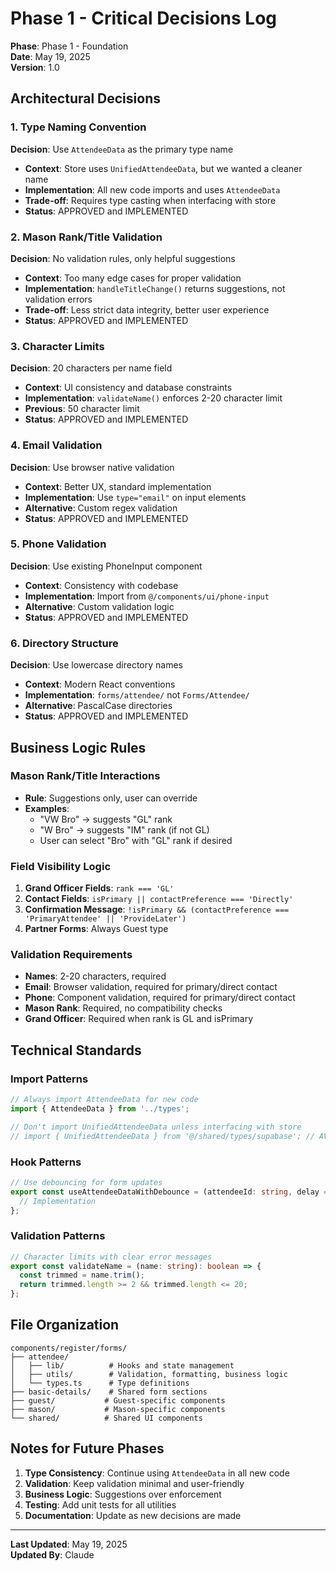# Phase 1 - Critical Decisions Log

**Phase**: Phase 1 - Foundation  
**Date**: May 19, 2025  
**Version**: 1.0

## Architectural Decisions

### 1. Type Naming Convention
**Decision**: Use `AttendeeData` as the primary type name
- **Context**: Store uses `UnifiedAttendeeData`, but we wanted a cleaner name
- **Implementation**: All new code imports and uses `AttendeeData`
- **Trade-off**: Requires type casting when interfacing with store
- **Status**: APPROVED and IMPLEMENTED

### 2. Mason Rank/Title Validation
**Decision**: No validation rules, only helpful suggestions
- **Context**: Too many edge cases for proper validation
- **Implementation**: `handleTitleChange()` returns suggestions, not validation errors
- **Trade-off**: Less strict data integrity, better user experience
- **Status**: APPROVED and IMPLEMENTED

### 3. Character Limits
**Decision**: 20 characters per name field
- **Context**: UI consistency and database constraints
- **Implementation**: `validateName()` enforces 2-20 character limit
- **Previous**: 50 character limit
- **Status**: APPROVED and IMPLEMENTED

### 4. Email Validation
**Decision**: Use browser native validation
- **Context**: Better UX, standard implementation
- **Implementation**: Use `type="email"` on input elements
- **Alternative**: Custom regex validation
- **Status**: APPROVED and IMPLEMENTED

### 5. Phone Validation
**Decision**: Use existing PhoneInput component
- **Context**: Consistency with codebase
- **Implementation**: Import from `@/components/ui/phone-input`
- **Alternative**: Custom validation logic
- **Status**: APPROVED and IMPLEMENTED

### 6. Directory Structure
**Decision**: Use lowercase directory names
- **Context**: Modern React conventions
- **Implementation**: `forms/attendee/` not `Forms/Attendee/`
- **Alternative**: PascalCase directories
- **Status**: APPROVED and IMPLEMENTED

## Business Logic Rules

### Mason Rank/Title Interactions
- **Rule**: Suggestions only, user can override
- **Examples**:
  - "VW Bro" → suggests "GL" rank
  - "W Bro" → suggests "IM" rank (if not GL)
  - User can select "Bro" with "GL" rank if desired

### Field Visibility Logic
1. **Grand Officer Fields**: `rank === 'GL'`
2. **Contact Fields**: `isPrimary || contactPreference === 'Directly'`
3. **Confirmation Message**: `!isPrimary && (contactPreference === 'PrimaryAttendee' || 'ProvideLater')`
4. **Partner Forms**: Always Guest type

### Validation Requirements
- **Names**: 2-20 characters, required
- **Email**: Browser validation, required for primary/direct contact
- **Phone**: Component validation, required for primary/direct contact
- **Mason Rank**: Required, no compatibility checks
- **Grand Officer**: Required when rank is GL and isPrimary

## Technical Standards

### Import Patterns
```typescript
// Always import AttendeeData for new code
import { AttendeeData } from '../types';

// Don't import UnifiedAttendeeData unless interfacing with store
// import { UnifiedAttendeeData } from '@/shared/types/supabase'; // AVOID
```

### Hook Patterns
```typescript
// Use debouncing for form updates
export const useAttendeeDataWithDebounce = (attendeeId: string, delay = 300) => {
  // Implementation
};
```

### Validation Patterns
```typescript
// Character limits with clear error messages
export const validateName = (name: string): boolean => {
  const trimmed = name.trim();
  return trimmed.length >= 2 && trimmed.length <= 20;
};
```

## File Organization

```
components/register/forms/
├── attendee/
│   ├── lib/          # Hooks and state management
│   ├── utils/        # Validation, formatting, business logic
│   └── types.ts      # Type definitions
├── basic-details/    # Shared form sections
├── guest/           # Guest-specific components
├── mason/           # Mason-specific components
└── shared/          # Shared UI components
```

## Notes for Future Phases

1. **Type Consistency**: Continue using `AttendeeData` in all new code
2. **Validation**: Keep validation minimal and user-friendly
3. **Business Logic**: Suggestions over enforcement
4. **Testing**: Add unit tests for all utilities
5. **Documentation**: Update as new decisions are made

---

**Last Updated**: May 19, 2025  
**Updated By**: Claude